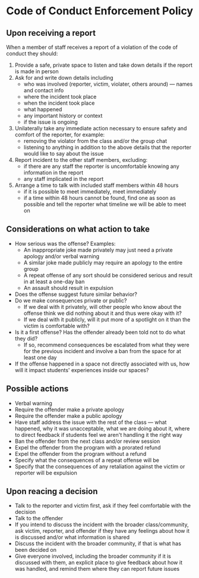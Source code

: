 # Code of Conduct Enforcement Policy

## Upon receiving a report

When a member of staff receives a report of a violation of the code of conduct they should:

1. Provide a safe, private space to listen and take down details if the report is made in person
2. Ask for and write down details including
    - who was involved (reporter, victim, violater, others around) — names and contact info
    - where the incident took place
    - when the incident took place
    - what happened
    - any important history or context
    - if the issue is ongoing
3. Unilaterally take any immediate action necessary to ensure safety and comfort of the reporter, for example:
    - removing the violator from the class and/or the group chat
    - listening to anything in addition to the above details that the reporter would like to say about the issue
4. Report incident to the other staff members, excluding:
    - if there are any staff the reporter is uncomfortable knowing any information in the report
    - any staff implicated in the report
5. Arrange a time to talk with included staff members within 48 hours
    - if it is possible to meet immediately, meet immediately
    - if a time within 48 hours cannot be found, find one as soon as possible and tell the reporter what timeline we will be able to meet on
## Considerations on what action to take
- How serious was the offense? Examples:
    - An inappropriate joke made privately may just need a private apology and/or verbal warning
    - A similar joke made publicly may require an apology to the entire group
    - A repeat offense of any sort should be considered serious and result in at least a one-day ban
    - An assault should result in expulsion
- Does the offense suggest future similar behavior?
- Do we make consequences private or public?
    - If we deal with it privately, will other people who know about the offense think we did nothing about it and thus were okay with it?
    - If we deal with it publicly, will it put more of a spotlight on it than the victim is comfortable with?
- Is it a first offense? Has the offender already been told not to do what they did?
    - If so, recommend consequences be escalated from what they were for the previous incident and involve a ban from the space for at least one day
- If the offense happened in a space not directly associated with us, how will it impact students' experiences inside our spaces?
## Possible actions
- Verbal warning
- Require the offender make a private apology
- Require the offender make a public apology
- Have staff address the issue with the rest of the class — what happened, why it was unacceptable, what we are doing about it, where to direct feedback if students feel we aren't handling it the right way
- Ban the offender from the next class and/or review session
- Expel the offender from the program with a prorated refund
- Expel the offender from the program without a refund
- Specify what the consequences of a repeat offense will be
- Specify that the consequences of any retaliation against the victim or reporter will be expulsion
## Upon reacing a decision
- Talk to the reporter and victim first, ask if they feel comfortable with the decision
- Talk to the offender
- If you intend to discuss the incident with the broader class/community, ask victim, reporter, and offender if they have any feelings about how it is discussed and/or what information is shared
- Discuss the incident with the broader community, if that is what has been decided on
- Give everyone involved, including the broader community if it is discussed with them, an explicit place to give feedback about how it was handled, and remind them where they can report future issues